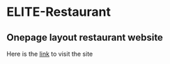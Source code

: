 <h1>ELITE-Restaurant</h1>
<h2>Onepage layout restaurant website</h2>

Here is the [link](https://charyyev2000.github.io/Elite-Restaurant/) to visit the site 

